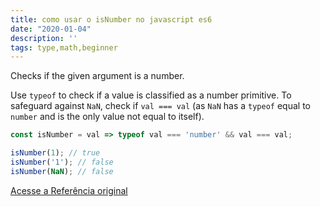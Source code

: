 ```yaml
---
title: como usar o isNumber no javascript es6
date: "2020-01-04"
description: ''
tags: type,math,beginner
---
```


Checks if the given argument is a number.

Use `typeof` to check if a value is classified as a number primitive. 
To safeguard against `NaN`, check if `val === val` (as `NaN` has a `typeof` equal to `number` and is the only value not equal to itself).

```js
const isNumber = val => typeof val === 'number' && val === val;
```

```js
isNumber(1); // true
isNumber('1'); // false
isNumber(NaN); // false
```


[Acesse a Referência original](http://github.com/30-seconds/)

